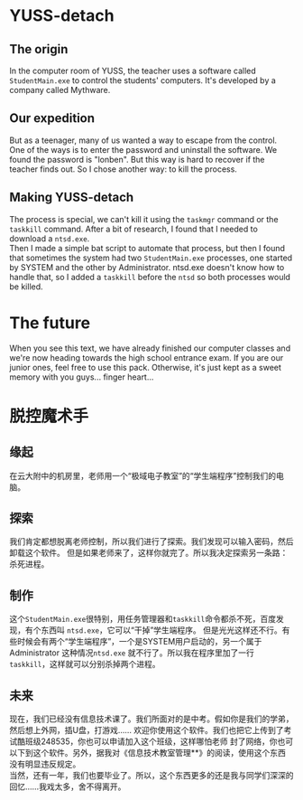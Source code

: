# YUSS-detach
## The origin
In the computer room of YUSS, the teacher uses a software called `StudentMain.exe`
to control the students' computers. It's developed by a company called Mythware.
## Our expedition
But as a teenager, many of us wanted a way to escape from the control.
One of the ways is to enter the password and uninstall the software.
We found the password is "lonben". But this way is hard to recover if the
teacher finds out. So I chose another way: to kill the process.  
## Making YUSS-detach
The process is special, we can't kill it using the `taskmgr` command or the
`taskkill` command. After a bit of research, I found that I needed to download a `ntsd.exe`.  
Then I made a simple bat script to automate that process, but then I found that
sometimes the system had two `StudentMain.exe` processes, one started by SYSTEM
and the other by Administrator. ntsd.exe doesn't know how to handle that,
so I added a `taskkill` before the `ntsd` so both processes would be killed.
# The future
When you see this text, we have already finished our computer classes and
we're now heading towards the high school entrance exam. If you are our junior
ones, feel free to use this pack. Otherwise, it's just kept as a sweet memory
with you guys... finger heart...

# 脱控魔术手
## 缘起
在云大附中的机房里，老师用一个“极域电子教室”的“学生端程序”控制我们的电脑。
## 探索
我们肯定都想脱离老师控制，所以我们进行了探索。我们发现可以输入密码，然后卸载这个软件。
但是如果老师来了，这样你就完了。所以我决定探索另一条路：杀死进程。
## 制作
这个`StudentMain.exe`很特别，用任务管理器和`taskkill`命令都杀不死，百度发现，有个东西叫
`ntsd.exe`，它可以“干掉”学生端程序。
但是光光这样还不行。有些时候会有两个“学生端程序”，一个是SYSTEM用户启动的，另一个属于Administrator
这种情况`ntsd.exe` 就不行了。所以我在程序里加了一行`taskkill`，这样就可以分别杀掉两个进程。
## 未来
现在，我们已经没有信息技术课了。我们所面对的是中考。假如你是我们的学弟，然后想上外网，插U盘，打游戏……
欢迎你使用这个软件。我们也把它上传到了考试酷班级248535，你也可以申请加入这个班级，这样哪怕老师
封了网络，你也可以下到这个软件。另外，据我对《信息技术教室管理**》的阅读，使用这个东西没有明显违反规定。  
当然，还有一年，我们也要毕业了。所以，这个东西更多的还是我与同学们深深的回忆……我戏太多，舍不得离开。
